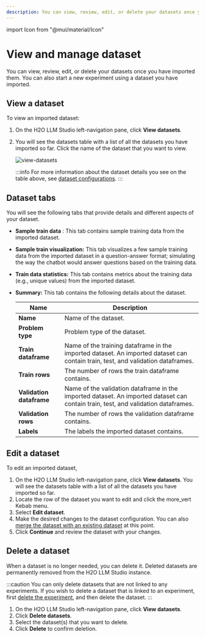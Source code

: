 ```yaml
---
description: You can view, review, edit, or delete your datasets once you have imported them. You can also start a new experiment using a dataset you have imported.
---
```


import Icon from "@mui/material/Icon"

# View and manage dataset

You can view, review, edit, or delete your datasets once you have imported them. You can also start a new experiment using a dataset you have imported. 

## View a dataset

To view an imported dataset:

1. On the H2O LLM Studio left-navigation pane, click **View datasets**.

2. You will see the datasets table with a list of all the datasets you have imported so far. Click the name of the dataset that you want to view.

    ![view-datasets](view-imported-dataset.png)

    :::info
    For more information about the dataset details you see on the table above, see [dataset configurations](import-dataset.md#configure-a-dataset).
    :::

## Dataset tabs

You will see the following tabs that provide details and different aspects of your dataset.

- **Sample train data** : This tab contains sample training data from the imported dataset.

- **Sample train visualization:** This tab visualizes a few sample training data from the imported dataset in a question-answer format; simulating the way the chatbot would answer questions based on the training data. 

- **Train data statistics:** This tab contains metrics about the training data (e.g., unique values) from the imported dataset.

- **Summary:** This tab contains the following details about the dataset. 

    | Name      | Description                          |
    | ----------- | ------------------------------------ |
    | **Name**        | Name of the dataset.  |
    | **Problem type**        | Problem type of the dataset. |
    | **Train dataframe**   | Name of the training dataframe in the imported dataset. An imported dataset can contain train, test, and validation dataframes.  |
    | **Train rows**       | The number of rows the train dataframe contains.  |
    | **Validation dataframe**       | Name of the validation dataframe in the imported dataset. An imported dataset can contain train, test, and validation dataframes.  |
    | **Validation rows**         | The number of rows the validation dataframe contains. |
    | **Labels**       | The labels the imported dataset contains.  |


## Edit a dataset

To edit an imported dataset,

1. On the H2O LLM Studio left-navigation pane, click **View datasets**. You will see the datasets table with a list of all the datasets you have imported so far.
2. Locate the row of the dataset you want to edit and click the <Icon>more_vert</Icon> Kebab menu.
3. Select **Edit dataset**.
4. Make the desired changes to the dataset configuration. You can also [merge the dataset with an existing dataset](merge-datasets) at this point.
5. Click **Continue** and review the dataset with your changes. 

<!-- 
## Start a new experiment


link to start a new experiment page in the experiments sub page.  -->

## Delete a dataset

When a dataset is no longer needed, you can delete it. Deleted datasets are permanently removed from the H2O LLM Studio instance.

:::caution
You can only delete datasets that are not linked to any experiments. If you wish to delete a dataset that is linked to an experiment, first [delete the experiment](../experiments/view-an-experiment#delete-an-experiment), and then delete the dataset. 
:::

1. On the H2O LLM Studio left-navigation pane, click **View datasets**.
2. Click **Delete datasets**.
3. Select the dataset(s) that you want to delete.
4. Click **Delete** to confirm deletion.